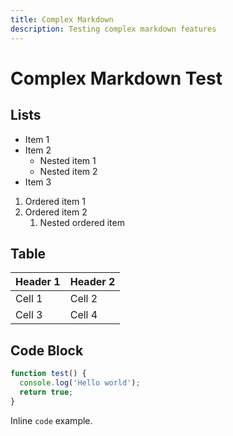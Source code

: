 ```yaml
---
title: Complex Markdown
description: Testing complex markdown features
---
```


# Complex Markdown Test

## Lists

- Item 1
- Item 2
  - Nested item 1
  - Nested item 2
- Item 3

1. Ordered item 1
2. Ordered item 2
   1. Nested ordered item

## Table

| Header 1 | Header 2 |
|----------|----------|
| Cell 1   | Cell 2   |
| Cell 3   | Cell 4   |

## Code Block

```javascript
function test() {
  console.log('Hello world');
  return true;
}
```

Inline `code` example.